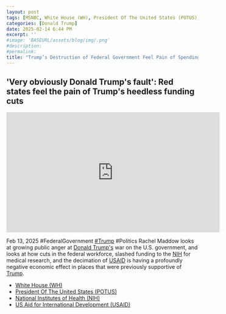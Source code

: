 ```yaml
---
layout: post
tags: [MSNBC, White House (WH), President Of The United States (POTUS), National Institutes of Health (NIH), US Aid for International Development (USAID), politics]
categories: [Donald Trump]
date: 2025-02-14 6:44 PM
excerpt: ''
#image: 'BASEURL/assets/blog/img/.png'
#description:
#permalink:
title: "Trump’s Destruction of Federal Government Feel Pain of Spending Slashes. Medical Research Halted"
---
```



## 'Very obviously Donald Trump's fault': Red states feel the pain of Trump's heedless funding cuts

<iframe width="560" height="315" src="https://www.youtube.com/embed/9nPTHiPPCak?si=hdvd2nQGHxY-oQqd" title="YouTube video player" frameborder="0" allow="accelerometer; autoplay; clipboard-write; encrypted-media; gyroscope; picture-in-picture; web-share" referrerpolicy="strict-origin-when-cross-origin" allowfullscreen></iframe>

Feb 13, 2025  #FederalGovernment [#Trump](https://www.whitehouse.gov/) #Politics
Rachel Maddow looks at growing public anger at [Donald Trump's](https://www.whitehouse.gov/) war on the U.S. government, and looks at how cuts in the federal workforce, slashed funding to the [NIH](https://www.nih.gov/) for medical research, and the decimation of [USAID](https://www.usaid.gov/) is having a profoundly negative economic effect in places that were previously supportive of [Trump](https://www.whitehouse.gov/). 

- [White House (WH)](https://www.whitehouse.gov/)
- [President Of The United States (POTUS)](https://www.whitehouse.gov/)
- [National Institutes of Health (NIH)](https://www.nih.gov/)
- [US Aid for International Development (USAID)](https://www.usaid.gov/)
